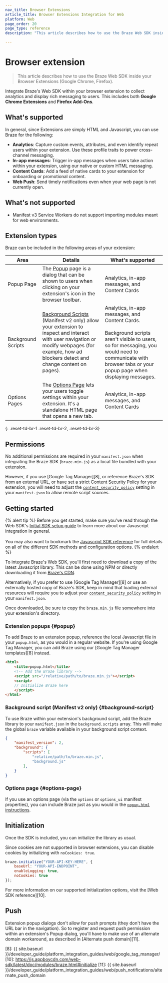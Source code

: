 ```yaml
---
nav_title: Browser Extensions
article_title: Browser Extensions Integration for Web
platform: Web
page_order: 20
page_type: reference
description: "This article describes how to use the Braze Web SDK inside your Browser Extensions (Google Chrome, Firefox)."

---
```


# Browser extension

> This article describes how to use the Braze Web SDK inside your Browser Extensions (Google Chrome, Firefox).

Integrate Braze's Web SDK within your browser extension to collect analytics and display rich messaging to users. This includes both **Google Chrome Extensions** and **Firefox Add-Ons**.

## What's supported

In general, since Extensions are simply HTML and Javascript, you can use Braze for the following:

* **Analytics**: Capture custom events, attributes, and even identify repeat users within your extension. Use these profile traits to power cross-channel messaging.
* **In-app messages**: Trigger in-app messages when users take action within your extension, using our native or custom HTML messaging.
* **Content Cards**: Add a feed of native cards to your extension for onboarding or promotional content.
* **Web Push**: Send timely notifications even when your web page is not currently open.

## What's not supported

* Manifest v3 Service Workers do not support importing modules meant for web environments.

## Extension types

Braze can be included in the following areas of your extension:

| Area | Details | What's supported |
|--------|-------|------|
| Popup Page | The [Popup][1] page is a dialog that can be shown to users when clicking on your extension's icon in the browser toolbar.| Analytics, in-app messages, and Content Cards |
| Background Scripts | [Background Scripts][2] (Manifest v2 only) allow your extension to inspect and interact with user navigation or modify webpages (for example, how ad blockers detect and change content on pages). | Analytics, in-app messages, and Content Cards.<br><br>Background scripts aren't visible to users, so for messaging, you would need to communicate with browser tabs or your popup page when displaying messages. |
| Options Pages | The [Options Page][3] lets your users toggle settings within your extension. It's a standalone HTML page that opens a new tab. | Analytics, in-app messages, and Content Cards |
{: .reset-td-br-1 .reset-td-br-2, .reset-td-br-3}

## Permissions

No additional permissions are required in your `manifest.json` when integrating the Braze SDK (`braze.min.js`) as a local file bundled with your extension. 

However, if you use [Google Tag Manager][8], or reference Braze's SDK from an external URL, or have set a strict Content Security Policy for your extension, you will need to adjust the [`content_security_policy`][6] setting in your `manifest.json` to allow remote script sources.

## Getting started

{% alert tip %}
Before you get started, make sure you've read through the Web SDK's [Initial SDK setup guide]({{site.baseurl}}/developer_guide/platform_integration_guides/web/initial_sdk_setup/) to learn more about our Javascript integration in general.  <br><br>You may also want to bookmark the [Javascript SDK reference](https://js.appboycdn.com/web-sdk/latest/doc/modules/braze.html) for full details on all of the different SDK methods and configuration options.
{% endalert %}

To integrate Braze's Web SDK, you'll first need to download a copy of the latest Javascript library. This can be done using NPM or directly downloading it from [Braze's CDN][7].

Alternatively, if you prefer to use [Google Tag Manager][8] or use an externally hosted copy of Braze's SDK, keep in mind that loading external resources will require you to adjust your [`content_security_policy`][6] setting in your `manifest.json`.

Once downloaded, be sure to copy the `braze.min.js` file somewhere into your extension's directory.

### Extension popups {#popup}

To add Braze to an extension popup, reference the local Javascript file in your `popup.html`, as you would in a regular website. If you're using Google Tag Manager, you can add Braze using our [Google Tag Manager templates][8] instead.

```html
<html>
    <title>popup.html</title>
    <!-- Add the Braze library -->
    <script src="/relative/path/to/braze.min.js"></script>
    <script>
    // Initialize Braze here
    </script>
</html>
```

### Background script (Manifest v2 only) {#background-script}

To use Braze within your extension's background script, add the Braze library to your `manifest.json` in the `background.scripts` array. This will make the global `braze` variable available in your background script context.


```json
{
    "manifest_version": 2,
    "background": {
        "scripts": [
            "relative/path/to/braze.min.js",
            "background.js"
        ],
    }
}
```

### Options page {#options-page}

If you use an options page (via the `options` or `options_ui` manifest properties), you can include Braze just as you would in the [`popup.html` instructions](#popup).

## Initialization

Once the SDK is included, you can initialize the library as usual. 

Since cookies are not supported in browser extensions, you can disable cookies by initializing with `noCookies: true`.

```javascript
braze.initialize("YOUR-API-KEY-HERE", {
    baseUrl: "YOUR-API-ENDPOINT",
    enableLogging: true,
    noCookies: true
});
```

For more information on our supported initialization options, visit the [Web SDK reference][10].

## Push

Extension popup dialogs don't allow for push prompts (they don't have the URL bar in the navigation). So to register and request push permission within an extension's Popup dialog, you'll have to make use of an alternate domain workaround, as described in [Alternate push domain][11].

[1]: https://developer.mozilla.org/en-US/docs/Mozilla/Add-ons/WebExtensions/user_interface/Popups
[2]: https://developer.chrome.com/extensions/background_pages
[3]: https://developer.mozilla.org/en-US/docs/Mozilla/Add-ons/WebExtensions/user_interface/Options_pages
[6]: https://developer.chrome.com/extensions/contentSecurityPolicy
[7]: https://js.appboycdn.com/web-sdk/latest/braze.min.js
[8]: {{ site.baseurl }}/developer_guide/platform_integration_guides/web/google_tag_manager/
[10]: https://js.appboycdn.com/web-sdk/latest/doc/modules/braze.html#initialize
[11]: {{ site.baseurl }}/developer_guide/platform_integration_guides/web/push_notifications/alternate_push_domain
